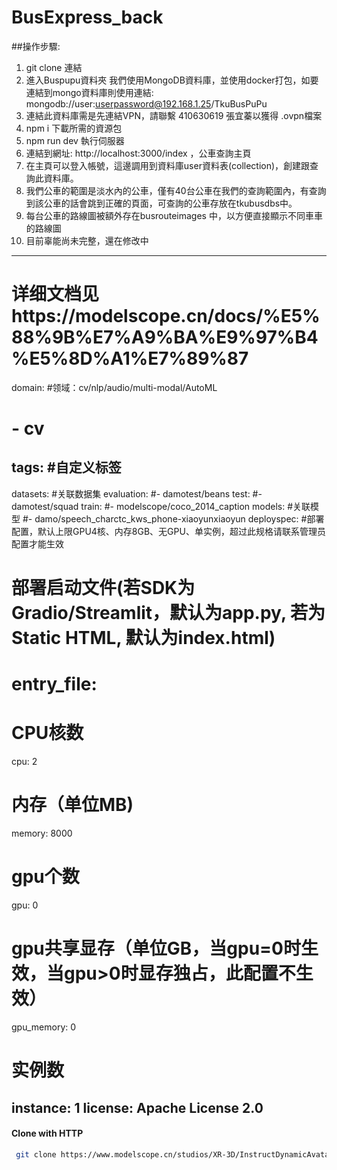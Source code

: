 # BusExpress_back
 
##操作步驟:
1. git clone 連結
2. 進入Buspupu資料夾
我們使用MongoDB資料庫，並使用docker打包，如要連結到mongo資料庫則使用連結: 
mongodb://user:userpassword@192.168.1.25/TkuBusPuPu
3. 連結此資料庫需是先連結VPN，請聯繫 410630619 張宜蓁以獲得 .ovpn檔案
4. npm i 下載所需的資源包
5. npm run dev 執行伺服器
6. 連結到網址: http://localhost:3000/index ，公車查詢主頁
7. 在主頁可以登入帳號，這邊調用到資料庫user資料表(collection)，創建跟查詢此資料庫。
8. 我們公車的範圍是淡水內的公車，僅有40台公車在我們的查詢範圍內，有查詢到該公車的話會跳到正確的頁面，可查詢的公車存放在tkubusdbs中。
9. 每台公車的路線圖被額外存在busrouteimages 中，以方便直接顯示不同車車的路線圖
10. 目前辜能尚未完整，還在修改中


---
# 详细文档见https://modelscope.cn/docs/%E5%88%9B%E7%A9%BA%E9%97%B4%E5%8D%A1%E7%89%87
domain: #领域：cv/nlp/audio/multi-modal/AutoML
# - cv
tags: #自定义标签
- 
datasets: #关联数据集
  evaluation: 
  #- damotest/beans
  test:
  #- damotest/squad
  train:
  #- modelscope/coco_2014_caption
models: #关联模型
#- damo/speech_charctc_kws_phone-xiaoyunxiaoyun
deployspec: #部署配置，默认上限GPU4核、内存8GB、无GPU、单实例，超过此规格请联系管理员配置才能生效
# 部署启动文件(若SDK为Gradio/Streamlit，默认为app.py, 若为Static HTML, 默认为index.html)
# entry_file: 
# CPU核数
  cpu: 2
# 内存（单位MB)
  memory: 8000
# gpu个数
  gpu: 0
# gpu共享显存（单位GB，当gpu=0时生效，当gpu>0时显存独占，此配置不生效）
  gpu_memory: 0
# 实例数
  instance: 1
license: Apache License 2.0
---
#### Clone with HTTP
```bash
 git clone https://www.modelscope.cn/studios/XR-3D/InstructDynamicAvatar.git
```
